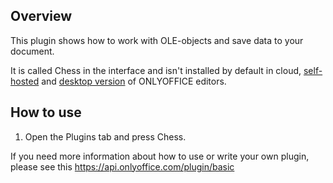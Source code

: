 ## Overview

This plugin shows how to work with OLE-objects and save data to your document.

It is called Chess in the interface and isn't installed by default in cloud, [self-hosted](https://github.com/ONLYOFFICE/DocumentServer) and [desktop version](https://github.com/ONLYOFFICE/DesktopEditors) of ONLYOFFICE editors. 

## How to use

1. Open the Plugins tab and press Chess.

If you need more information about how to use or write your own plugin, please see this https://api.onlyoffice.com/plugin/basic